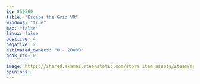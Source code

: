```yaml
---
id: 859560
title: "Escape the Grid VR"
windows: "true"
mac: "false"
linux: false
positive: 4
negative: 2
estimated_owners: "0 - 20000"
peak_ccu: 0

image: https://shared.akamai.steamstatic.com/store_item_assets/steam/apps/859560/header.jpg?t=1566934966
opinions:
---
```

